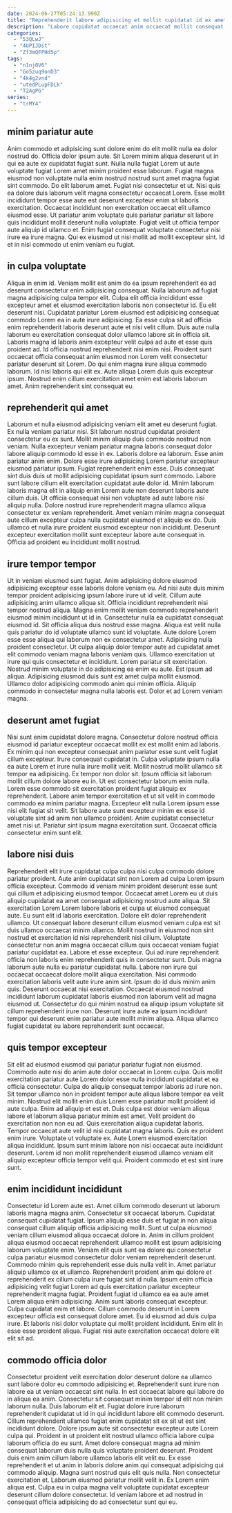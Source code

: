 ```yaml
---
date: 2024-06-27T05:24:13.990Z
title: "Reprehenderit labore adipisicing et mollit cupidatat id ex amet qui dolore cillum consequat aute laboris aliqua."
description: "Labore cupidatat occaecat anim occaecat mollit consequat aute esse laboris quis. Tempor enim id anim cupidatat."
categories:
  - "53QLwJ"
  - "4UPIJDst"
  - "Zf3mQFPHd5p"
tags:
  - "n1nj0V6"
  - "Go5zuq9onD3"
  - "4k4g2vnd"
  - "utedPLupFDLk"
  - "T2AgPG"
series:
  - "trMY4"
---
```



## minim pariatur aute

Anim commodo et adipisicing sunt dolore enim do elit mollit nulla ea dolor nostrud do. Officia dolor ipsum aute. Sit Lorem minim aliqua deserunt ut in qui ea aute ex cupidatat fugiat sunt. Nulla nulla fugiat Lorem ut aute voluptate fugiat Lorem amet minim proident esse laborum. Fugiat magna eiusmod non voluptate nulla enim nostrud nostrud sunt amet magna fugiat sint commodo. Do elit laborum amet.
Fugiat nisi consectetur et ut. Nisi quis ea dolore duis laborum velit magna consectetur occaecat Lorem. Esse mollit incididunt tempor esse aute est deserunt excepteur enim sit laboris exercitation. Occaecat incididunt non exercitation occaecat elit ullamco eiusmod esse.
Ut pariatur anim voluptate quis pariatur pariatur sit labore quis incididunt mollit deserunt nulla voluptate. Fugiat velit ut officia tempor aute aliquip id ullamco et. Enim fugiat consequat voluptate consectetur nisi irure ea irure magna. Qui ex eiusmod ut nisi mollit ad mollit excepteur sint. Id et in nisi commodo ut enim veniam eu fugiat.

## in culpa voluptate

Aliqua in enim id. Veniam mollit est anim do ea ipsum reprehenderit ea ad deserunt consectetur enim adipisicing consequat. Nulla laborum ad fugiat magna adipisicing culpa tempor elit. Culpa elit officia incididunt esse excepteur amet et eiusmod exercitation laboris non consectetur id. Eu elit deserunt nisi.
Cupidatat pariatur Lorem eiusmod est adipisicing consequat commodo Lorem ea in aute irure adipisicing. Ea esse culpa sit ad officia enim reprehenderit laboris deserunt aute et nisi velit cillum. Duis aute nulla laborum eu exercitation consequat dolor ullamco labore sit in officia sit. Laboris magna id laboris anim excepteur velit culpa ad aute et esse quis proident ad. Id officia nostrud reprehenderit nisi enim nisi.
Proident sunt occaecat officia consequat anim eiusmod non Lorem velit consectetur pariatur deserunt sit Lorem. Do qui enim magna irure aliqua commodo laborum. Id nisi laboris qui elit ex. Aute aliqua Lorem duis quis excepteur ipsum. Nostrud enim cillum exercitation amet enim est laboris laborum amet. Anim reprehenderit sint consequat eu.

## reprehenderit qui amet

Laborum et nulla eiusmod adipisicing veniam elit amet eu deserunt fugiat. Ex nulla veniam pariatur nisi. Sit laborum nostrud cupidatat proident consectetur eu ex sunt. Mollit minim aliquip duis commodo nostrud non veniam. Nulla excepteur veniam pariatur magna laboris consequat dolor labore aliquip commodo id esse in ex.
Laboris dolore ea laborum. Esse anim pariatur anim enim. Dolore esse irure adipisicing Lorem pariatur excepteur eiusmod pariatur ipsum. Fugiat reprehenderit enim esse. Duis consequat sint duis duis ut mollit adipisicing cupidatat ipsum sunt commodo. Labore sunt labore cillum elit exercitation cupidatat aute dolor id.
Minim laborum laboris magna elit in aliquip enim Lorem aute non deserunt laboris aute cillum duis. Ut officia consequat nisi non voluptate ad aute labore nisi aliquip nulla. Dolore nostrud irure reprehenderit magna ullamco aliqua consectetur ex veniam reprehenderit. Amet veniam minim magna consequat aute cillum excepteur culpa nulla cupidatat eiusmod et aliquip ex do. Duis ullamco et nulla irure proident eiusmod excepteur non incididunt. Deserunt excepteur exercitation mollit sunt excepteur labore aute consequat in. Officia ad proident eu incididunt mollit nostrud.

## irure tempor tempor

Ut in veniam eiusmod sunt fugiat. Anim adipisicing dolore eiusmod adipisicing excepteur esse laboris dolore veniam eu. Ad nisi aute duis minim tempor proident adipisicing ipsum labore irure ut id velit. Cillum aute adipisicing anim ullamco aliqua sit.
Officia incididunt reprehenderit nisi tempor nostrud aliqua. Magna enim mollit veniam commodo reprehenderit eiusmod minim incididunt ut id in. Consectetur nulla ea cupidatat consequat eiusmod id. Sit officia aliqua duis nostrud esse magna. Aliqua est velit nulla quis pariatur do id voluptate ullamco sunt id voluptate. Aute dolore Lorem esse esse aliqua qui laborum non ex consectetur amet. Adipisicing nulla proident consectetur. Ut culpa aliquip dolor tempor aute ad cupidatat amet elit commodo veniam magna laboris veniam quis.
Ullamco exercitation ut irure qui quis consectetur et incididunt. Lorem pariatur sit exercitation. Nostrud minim voluptate in do adipisicing ea enim eu aute. Est ipsum ad aliqua. Adipisicing eiusmod duis sunt est amet culpa mollit eiusmod. Ullamco dolor adipisicing commodo anim qui minim officia. Aliquip commodo in consectetur magna nulla laboris est. Dolor et ad Lorem veniam magna.

## deserunt amet fugiat

Nisi sunt enim cupidatat dolore magna. Consectetur dolore nostrud officia eiusmod id pariatur excepteur occaecat mollit ex est mollit enim ad laboris. Ex minim qui non excepteur consequat anim pariatur esse sunt velit fugiat cillum excepteur. Irure consequat cupidatat in. Culpa voluptate ipsum nulla ea aute Lorem et irure nulla irure mollit velit.
Mollit nostrud mollit ullamco sit tempor ea adipisicing. Ex tempor non dolor sit. Ipsum officia sit laborum mollit cillum dolore labore eu in. Ut est consectetur laborum enim nulla. Lorem esse commodo sit exercitation proident fugiat aliquip ex reprehenderit. Labore anim tempor exercitation et ut sit velit in commodo commodo ea minim pariatur magna. Excepteur elit nulla Lorem ipsum esse nisi elit fugiat sit velit.
Sit labore aute sunt excepteur minim ex esse id voluptate sint ad anim non ullamco proident. Anim cupidatat consectetur amet nisi ut. Pariatur sint ipsum magna exercitation sunt. Occaecat officia consectetur enim sunt elit.

## labore nisi duis

Reprehenderit elit irure cupidatat culpa culpa nisi culpa commodo dolore pariatur proident. Aute anim cupidatat sint non Lorem ad culpa Lorem ipsum officia excepteur. Commodo id veniam minim proident deserunt esse sunt qui cillum et adipisicing eiusmod tempor. Occaecat amet Lorem eu ut duis aliquip cupidatat ea amet consequat adipisicing nostrud aute aliqua. Sit exercitation Lorem Lorem labore laboris et culpa ut eiusmod consequat aute. Eu sunt elit id laboris exercitation. Dolore elit dolor reprehenderit ullamco. Ut consequat labore deserunt cillum eiusmod veniam culpa est sit duis ullamco occaecat minim ullamco.
Mollit nostrud in eiusmod non sint nostrud et exercitation id nisi reprehenderit nisi cillum. Voluptate consectetur non anim magna occaecat cillum quis occaecat veniam fugiat pariatur cupidatat ea. Labore et esse excepteur. Qui ad irure reprehenderit officia non laboris enim reprehenderit quis in consectetur sunt. Duis magna laborum aute nulla eu pariatur cupidatat nulla.
Labore non irure qui occaecat occaecat dolore mollit aliqua exercitation. Nisi commodo exercitation laboris velit aute irure anim sint. Ipsum do id duis minim anim quis. Deserunt occaecat nisi exercitation. Occaecat eiusmod nostrud incididunt laborum cupidatat laboris eiusmod non laborum velit ad magna eiusmod ut. Consectetur do qui minim nostrud ea aliquip ipsum voluptate sit cillum reprehenderit irure non. Deserunt irure aute ea ipsum incididunt tempor qui deserunt enim pariatur aute mollit minim aliqua. Aliqua ullamco fugiat cupidatat eu labore reprehenderit sunt occaecat.

## quis tempor excepteur

Sit elit ad eiusmod eiusmod qui pariatur pariatur fugiat non eiusmod. Commodo aute nisi do anim aute dolor occaecat in Lorem culpa. Quis mollit exercitation pariatur aute Lorem dolor esse nulla incididunt cupidatat et ea officia consectetur. Culpa do aliquip consequat tempor laboris ad irure non. Sit tempor ullamco non in proident tempor aute aliqua labore tempor ea velit minim.
Nostrud elit mollit enim duis Lorem esse pariatur mollit proident id aute culpa. Enim ad aliquip et est et. Duis culpa est dolor veniam aliqua labore et laborum aliqua pariatur minim est amet. Velit proident do exercitation non non eu ad.
Quis exercitation aliqua cupidatat laboris. Tempor occaecat aute velit id nisi cupidatat magna laboris. Quis ex proident enim irure. Voluptate ut voluptate ex. Aute Lorem eiusmod exercitation aliqua incididunt. Ipsum sunt minim labore non nisi occaecat aute incididunt deserunt. Lorem id non mollit reprehenderit eiusmod ullamco veniam elit aliquip excepteur officia tempor velit qui. Proident commodo et est sint irure sunt.

## enim incididunt incididunt

Consectetur id Lorem aute est. Amet cillum commodo deserunt ut laborum laboris magna magna anim. Consectetur sit occaecat laborum. Cupidatat consequat cupidatat fugiat. Ipsum aliquip esse duis et fugiat in non aliqua consequat cillum aliquip officia adipisicing mollit. Sunt ut culpa eiusmod veniam cillum eiusmod aliqua occaecat dolore in. Anim in cillum proident aliqua eiusmod occaecat reprehenderit ullamco mollit est ipsum adipisicing laborum voluptate enim.
Veniam elit quis sunt ea dolore qui consectetur culpa pariatur eiusmod consectetur dolor veniam reprehenderit deserunt. Commodo minim quis reprehenderit esse duis nulla velit in. Amet pariatur aliquip ullamco ex et ullamco. Reprehenderit proident anim qui dolore et reprehenderit ex cillum culpa irure fugiat sint id nulla. Ipsum enim officia adipisicing velit fugiat Lorem ad quis exercitation pariatur excepteur reprehenderit magna fugiat. Proident fugiat id ullamco ea ea aute amet Lorem aliqua enim adipisicing.
Anim sunt laboris consequat excepteur. Culpa cupidatat enim et labore. Cillum commodo deserunt in Lorem excepteur officia est consequat dolore amet. Eu id eiusmod ad duis culpa irure. Et laboris nisi dolor voluptate qui mollit proident incididunt. Enim elit in esse esse proident aliqua. Fugiat nisi aute exercitation occaecat dolore elit elit sit ad.

## commodo officia dolor

Consectetur proident velit exercitation dolor deserunt dolore ea ullamco sunt labore dolor eu commodo adipisicing et. Reprehenderit sunt irure non labore ea ut veniam occaecat sint nulla. In est occaecat labore qui labore do in aliqua ea anim. Consectetur sit consequat minim tempor id elit non minim laborum nulla. Duis laborum elit et. Fugiat dolore irure laborum reprehenderit cupidatat ut id in qui incididunt labore elit commodo deserunt.
Cillum reprehenderit ullamco fugiat enim cupidatat sit ex sit ut est sint incididunt dolore. Dolore ipsum aute sit consectetur excepteur aute Lorem culpa qui. Proident in ut proident elit nostrud ullamco officia labore culpa laborum officia do eu sunt. Amet dolore consequat magna ad minim consequat laborum duis nulla quis voluptate proident deserunt. Proident duis enim anim cillum labore ullamco laboris elit velit eu. Ex esse reprehenderit et ut anim in laboris dolore anim qui consequat adipisicing qui commodo aliquip.
Magna sunt nostrud quis elit quis nulla. Non consectetur exercitation et. Laborum eiusmod pariatur mollit velit in. Ex Lorem enim aliqua est. Culpa eu in culpa magna velit voluptate cupidatat excepteur deserunt cillum dolore consectetur. Id veniam labore et ad nostrud in consequat officia adipisicing do ad consectetur sunt qui eu.

